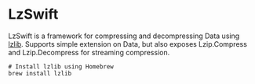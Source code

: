 # LzSwift

LzSwift is a framework for compressing and decompressing Data using [lzlib](https://www.nongnu.org/lzip/lzlib.html).  Supports simple extension on Data, but also exposes Lzip.Compress and Lzip.Decompress for streaming compression.


```
# Install lzlib using Homebrew
brew install lzlib
```



